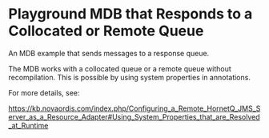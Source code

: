 # Playground MDB that Responds to a Collocated or Remote Queue

An MDB example that sends messages to a response queue. 

The MDB works with a collocated queue or a remote queue without recompilation. This is possible by using
system properties in annotations.

For more details, see:

https://kb.novaordis.com/index.php/Configuring_a_Remote_HornetQ_JMS_Server_as_a_Resource_Adapter#Using_System_Properties_that_are_Resolved_at_Runtime



